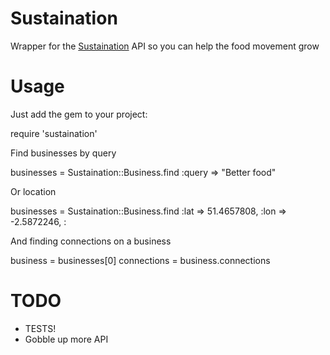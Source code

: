 Sustaination
============

Wrapper for the [Sustaination](http://sustaination.co) API so you can help the food
movement grow

Usage
=====

Just add the gem to your project:

  require 'sustaination'

Find businesses by query

  businesses = Sustaination::Business.find :query => "Better food"

Or location

  businesses = Sustaination::Business.find :lat => 51.4657808, :lon => -2.5872246, :

And finding connections on a business

  business = businesses[0]
  connections = business.connections

TODO
====

- TESTS!
- Gobble up more API
